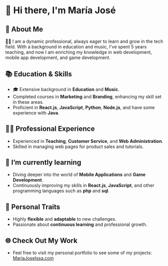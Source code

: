 # 👋 Hi there, I'm María José

## 🚀 About Me

👩‍💻 I am a dynamic professional, always eager to learn and grow in the tech field. With a background in education and music, I've spent 5 years teaching, and now I am enriching my knowledge in web development, mobile app development, and game development.

## 📚 Education & Skills

- 🎓 Extensive background in **Education** and **Music**.
- Completed courses in **Marketing** and **Branding**, enhancing my skill set in these areas.
- Proficient in **React.js**, **JavaScript**, **Python**, **Node.js**, and have some experience with **Java**.

## 👩‍💻 Professional Experience

- Experienced in **Teaching**, **Customer Service**, and **Web Administration**.
- Skilled in managing web pages for product sales and tutorials.

## 🌱 I’m currently learning

- Diving deeper into the world of **Mobile Applications** and **Game Development**.
- Continuously improving my skills in **React.js**, **JavaScript**, and other programming languages such as **php** and **sql**.

## 💪 Personal Traits

- Highly **flexible** and **adaptable** to new challenges.
- Passionate about **continuous learning** and professional growth.

## 🌐 Check Out My Work

- Feel free to visit my personal portfolio to see some of my projects: [MariaJoseIssa.com](https://www.mariajoseissa.com/)

